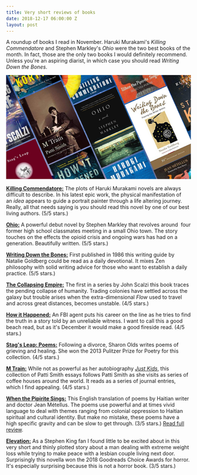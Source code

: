```yaml
---
title: Very short reviews of books
date: 2018-12-17 06:00:00 Z
layout: post
---
```


A roundup of books I read in November. Haruki Murakami's _Killing Commendatore_ and Stephen Markley's _Ohio_ were the two best books of the month. In fact, those are the only two books I would definitely recommend. Unless you're an aspiring diarist, in which case you should read _Writing Down the Bones_.

![](/assets/images/Untitled-design-31.png)

**[Killing Commendatore:](https://www.amazon.com/Killing-Commendatore-novel-Haruki-Murakami-ebook/dp/B079WM2HMV/ref=sr_1_1?ie=UTF8&qid=1544738065&sr=8-1&keywords=killing+commendatore)** The plots of Haruki Murakami novels are always difficult to describe. In his latest epic work, the physical manifestation of an _idea_ appears to guide a portrait painter through a life altering journey. Really, all that needs saying is you should read this novel by one of our best living authors. (5/5 stars.)

**[Ohio:](https://www.amazon.com/Ohio-Stephen-Markley-ebook/dp/B075RR69P6/ref=sr_1_1?ie=UTF8&qid=1544738281&sr=8-1&keywords=ohio)** A powerful debut novel by Stephen Markley that revolves around  four former high school classmates meeting in a small Ohio town. The story touches on the effects the opioid crisis and ongoing wars has had on a generation. Beautifully written. (5/5 stars.)

**[Writing Down the Bones:](https://www.goodreads.com/book/show/578518.Writing_Down_the_Bones)** First published in 1986 this writing guide by Natalie Goldberg could be read as a daily devotional. It mixes Zen philosophy with solid writing advice for those who want to establish a daily practice. (5/5 stars.)

**[The Collapsing Empire:](https://www.amazon.com/s/ref=nb_sb_noss_1?url=search-alias%3Daps&field-keywords=the+collapsing+empire)** The first in a series by John Scalzi this book traces the pending collapse of humanity. Trading colonies have settled across the galaxy but trouble arises when the extra-dimensional _Flow_ used to travel and across great distances, becomes unstable. (4/5 stars.)

[**How it Happened:**](https://www.amazon.com/How-Happened-Michael-Koryta-ebook/dp/B075CRZZRC/ref=sr_1_1?ie=UTF8&qid=1544803239&sr=8-1&keywords=how+it+happened) An FBI agent puts his career on the line as he tries to find the truth in a story told by an unreliable witness. I want to call this a good beach read, but as it's December it would make a good fireside read. (4/5 stars.)

**[Stag's Leap: Poems:](https://www.amazon.com/Stags-Leap-Poems-Sharon-Olds-ebook/dp/B007MGSYAS/ref=sr_1_1?ie=UTF8&qid=1544887763&sr=8-1&keywords=stag%27s+leap)** Following a divorce, Sharon Olds writes poems of grieving and healing. She won the 2013 Pulitzer Prize for Poetry for this collection. (4/5 stars.)

**[M Train:](https://www.amazon.com/Train-Folio-t-6438-French-ebook/dp/B0797G32KR/ref=sr_1_1?ie=UTF8&qid=1545057254&sr=8-1&keywords=m+train)** While not as powerful as her autobiography _[Just Kids](https://www.amazon.com/Just-Kids-Patti-Smith-ebook/dp/B003F1WM2K/ref=sr_1_2?ie=UTF8&qid=1545057254&sr=8-2&keywords=m+train)_, this collection of Patti Smith essays follows Patti Smith as she visits as series of coffee houses around the world. It reads as a series of journal entries, which I find appealing. (4/5 stars.)

**[When the Pipirite Sings:](https://www.amazon.com/When-Pipirite-Sings-Selected-Poems/dp/0810139782/ref=sr_1_1?ie=UTF8&qid=1545057449&sr=8-1&keywords=when+the+pipirite)** This English translation of poems by Haitian writer and doctor Jean Métellus. The poems use powerful and at times vivid language to deal with themes ranging from colonial oppression to Haitian spiritual and cultural identity. But make no mistake, these poems have a high specific gravity and can be slow to get through. (3/5 stars.) [Read full review](https://kenbooth.net/review-when-the-pipirite-sings/). 

**[Elevation:](https://www.amazon.com/Elevation-Stephen-King-ebook/dp/B07CMKXZ2J/ref=sr_1_3?ie=UTF8&qid=1545057699&sr=8-3&keywords=elevation)** As a Stephen King fan I found little to be excited about in this very short and thinly plotted story about a man dealing with extreme weight loss while trying to make peace with a lesbian couple living next door. Surprisingly this novella won the 2018 Goodreads Choice Awards for horror. It's especially surprising because this is not a horror book. (3/5 stars.)
